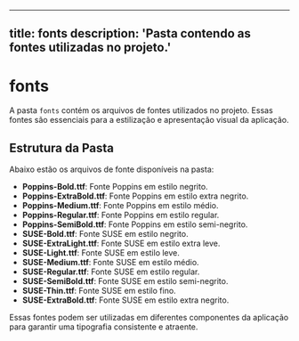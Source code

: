 
---
title: fonts
description: 'Pasta contendo as fontes utilizadas no projeto.'
---

# fonts

A pasta `fonts` contém os arquivos de fontes utilizados no projeto. Essas fontes são essenciais para a estilização e apresentação visual da aplicação. 

## Estrutura da Pasta

Abaixo estão os arquivos de fonte disponíveis na pasta:

- **Poppins-Bold.ttf**: Fonte Poppins em estilo negrito.
- **Poppins-ExtraBold.ttf**: Fonte Poppins em estilo extra negrito.
- **Poppins-Medium.ttf**: Fonte Poppins em estilo médio.
- **Poppins-Regular.ttf**: Fonte Poppins em estilo regular.
- **Poppins-SemiBold.ttf**: Fonte Poppins em estilo semi-negrito.
- **SUSE-Bold.ttf**: Fonte SUSE em estilo negrito.
- **SUSE-ExtraLight.ttf**: Fonte SUSE em estilo extra leve.
- **SUSE-Light.ttf**: Fonte SUSE em estilo leve.
- **SUSE-Medium.ttf**: Fonte SUSE em estilo médio.
- **SUSE-Regular.ttf**: Fonte SUSE em estilo regular.
- **SUSE-SemiBold.ttf**: Fonte SUSE em estilo semi-negrito.
- **SUSE-Thin.ttf**: Fonte SUSE em estilo fino.
- **SUSE-ExtraBold.ttf**: Fonte SUSE em estilo extra negrito.

Essas fontes podem ser utilizadas em diferentes componentes da aplicação para garantir uma tipografia consistente e atraente.
